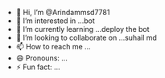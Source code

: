- 👋 Hi, I’m @Arindammsd7781
- 👀 I’m interested in ...bot
- 🌱 I’m currently learning ...deploy the bot
- 💞️ I’m looking to collaborate on ...suhail md
- 📫 How to reach me ...
- 😄 Pronouns: ...
- ⚡ Fun fact: ...

<!---
Arindammsd7781/Arindammsd7781 is a ✨ special ✨ repository because its `README.md` (this file) appears on your GitHub profile.
You can click the Preview link to take a look at your changes.
--->
